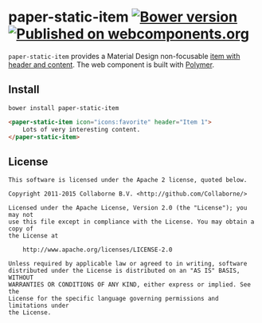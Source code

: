 paper-static-item [![Bower version](https://badge.fury.io/bo/paper-static-item.svg)](http://badge.fury.io/bo/paper-static-item) [![Published on webcomponents.org](https://img.shields.io/badge/webcomponents.org-published-blue.svg)](https://www.webcomponents.org/element/Collaborne/paper-static-item)
=========

`paper-static-item` provides a Material Design non-focusable [item with header and content](https://www.google.com/design/spec/components/lists.html). The web component is built with [Polymer](https://www.polymer-project.org).


## Install

`bower install paper-static-item`

<!--
```
<custom-element-demo>
  <template>
    <script src="../webcomponentsjs/webcomponents-lite.js"></script>
    <link rel="import" href="../iron-icons/iron-icons.html">
    <link rel="import" href="paper-static-item.html">
    <next-code-block></next-code-block>
  </template>
</custom-element-demo>
```
-->
```html
<paper-static-item icon="icons:favorite" header="Item 1">
    Lots of very interesting content.
</paper-static-item>
```


## License

    This software is licensed under the Apache 2 license, quoted below.

    Copyright 2011-2015 Collaborne B.V. <http://github.com/Collaborne/>

    Licensed under the Apache License, Version 2.0 (the "License"); you may not
    use this file except in compliance with the License. You may obtain a copy of
    the License at

        http://www.apache.org/licenses/LICENSE-2.0

    Unless required by applicable law or agreed to in writing, software
    distributed under the License is distributed on an "AS IS" BASIS, WITHOUT
    WARRANTIES OR CONDITIONS OF ANY KIND, either express or implied. See the
    License for the specific language governing permissions and limitations under
    the License.
    